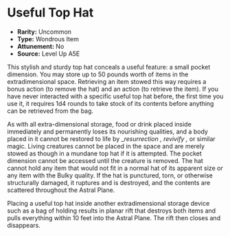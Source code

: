 
# Useful Top Hat

* **Rarity:** Uncommon
* **Type:** Wondrous Item
* **Attunement:** No
* **Source:** Level Up A5E


This stylish and sturdy top hat conceals a useful feature: a small pocket dimension. You may store up to 50 pounds worth of items in the extradimensional space. Retrieving an item stowed this way requires a bonus action (to remove the hat) and an action (to retrieve the item). If you have never interacted with a specific useful top hat before, the first time you use it, it requires 1d4 rounds to take stock of its contents before anything can be retrieved from the bag.

As with all extra-dimensional storage, food or drink placed inside immediately and permanently loses its nourishing qualities, and a body placed in it cannot be restored to life by __resurrection , revivify ,_ or similar magic. Living creatures cannot be placed in the space and are merely stowed as though in a mundane top hat if it is attempted. The pocket dimension cannot be accessed until the creature is removed. The hat cannot hold any item that would not fit in a normal hat of its apparent size or any item with the Bulky quality. If the hat is punctured, torn, or otherwise structurally damaged, it ruptures and is destroyed, and the contents are scattered throughout the Astral Plane.

Placing a useful top hat inside another extradimensional storage device such as a bag of holding results in planar rift that destroys both items and pulls everything within 10 feet into the Astral Plane. The rift then closes and disappears.
